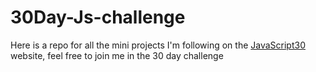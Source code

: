 # 30Day-Js-challenge

Here is a repo for all the mini projects I'm following on the [JavaScript30](https://javascript30.com/) website, feel free to join me in the 30 day challenge 
